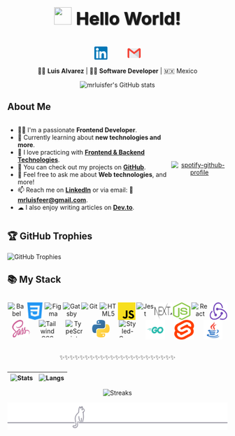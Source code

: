 <h1 style="font-size: 2.5rem; font-weight: bold; text-align: center; text-shadow: 1px 1px 2px black;" align='center'>

  <img src="https://media.giphy.com/media/ObNTw8Uzwy6KQ/giphy.gif" width="40px" height="40px"> Hello World! 

</h1>

<div align='center' style="display: flex; flex-wrap: wrap; justify-content: center; align-items: flex-start; column-gap: 20px; gap: 20px;">
  
  <a href="https://www.linkedin.com/in/mrluisfer/" target="_blank" style="margin: 0 0.8rem; outline: none; text-decoration: none;">
    <img src="./assets/social-media/linkedin.svg" title="LinkedIn" alt="Luis Fernando Alvarez Manríquez" width="30px" height="30px" />
  </a>

  <a href='mailto:mrluisfeer@gmail.com' target='_blank' style="margin: 0 0.8rem; outline: none; text-decoration: none;">
    <img src="./assets/social-media/gmail.svg" title="Gmail" alt="Luis Fernando Alvarez Manríquez" width="30px" height="30px" />
  </a>
  
</div>

<div align="center">
  
  👦🏻 <strong>Luis Alvarez</strong> | 👨‍💻 <strong>Software Developer</strong> | 🇲🇽 Mexico
  
</div>

<div align="center">
   
   ![mrluisfer's GitHub stats](https://github-readme-stats.vercel.app/api?username=mrluisfer&show_icons=true&locale=es&theme=dark#gh-dark-mode-only)
   
</div>

## About Me

<div style="display:flex;justify-content:space-between;align-items:center;">
<ul>
  <li>👨‍💻 I'm a passionate <b>Frontend Developer</b>.</li>
  <li>🌱 Currently learning about <b>new technologies and more</b>.</li>
  <li>💙 I love practicing with <b><a href="https://github.com/mrLuisFer">Frontend & Backend Technologies</a></b>.</li>
  <li>🌟 You can check out my projects on <b><a href="https://github.com/mrLuisFer?tab=repositories">GitHub</a></b>.</li>
  <li>📝 Feel free to ask me about <b>Web technologies</b>, and more!</li>
  <li>📫 Reach me on <b><a href="https://www.linkedin.com/in/mrluisfer">LinkedIn</a></b> or via email: 💼 <b><a href="mailto:mrluisfeer@gmail.com">mrluisfeer@gmail.com</a></b>.</li>
  <li>☁ I also enjoy writing articles on <b><a href="https://dev.to/mrluisfer">Dev.to</a></b>.</li>
</ul>

<div style="text-align:center;">

[![spotify-github-profile](https://spotify-github-profile.kittinanx.com/api/view?uid=lolesuncrak&cover_image=true&theme=default&show_offline=false&background_color=121212&interchange=false)](https://github.com/kittinan/spotify-github-profile)

</div>

</div>

## 🏆 GitHub Trophies

![GitHub Trophies](https://github-profile-trophy.vercel.app/?username=mrLuisFer&theme=dracula&no-frame=true&no-bg=false&margin-w=4)

## 📚 My Stack

<div align="center" style="text-align: center; display: flex; justify-content: space-around; flex-wrap: wrap; margin-top: 2rem; margin-bottom: 2rem;">
  <img src="./assets/babel.svg" alt="Babel" title="Babel" width="40" height="40"/>
  <img src="./assets/css3.svg" alt="CSS3" title="CSS3" width="40" height="40"/>
  <img src="https://www.vectorlogo.zone/logos/figma/figma-icon.svg" alt="Figma" title="Figma" width="40" height="40"/>
  <img src="./assets/gatsby.svg" alt="Gatsby" title="Gatsby" width="40" height="40"/>
  <img src="./assets/git.svg" alt="Git" title="Git" width="40" height="40"/>
  <img src="./assets/html.svg" alt="HTML5" title="HTML5" width="40" height="40"/>
  <img src="./assets/javascript.svg" alt="JavaScript" title="JavaScript" width="40" height="40"/>
  <img src="https://i.ibb.co/Yj6p14L/jest.png" alt="Jest" title="Jest" width="40" height="40"/>
  <img src="./assets/nextjs.svg" alt="Next.js" title="Next.js" width="40" height="40"/>
  <img src="./assets/nodejs.svg" alt="Node.js" title="Node.js" width="40" height="40"/>
  <img src="./assets/react.svg" alt="React" title="React" width="40" height="40"/>
  <img src="./assets/redux.svg" alt="Redux" title="Redux" width="40" height="40"/>
  <img src="./assets/sass.svg" alt="SASS" title="SASS" width="40" height="40"/>
  <img src="./assets/tailwindcss.svg" alt="Tailwind CSS" title="Tailwind CSS" width="40" height="40"/>
  <img src="./assets/typescript.svg" alt="TypeScript" title="TypeScript" width="40" height="40"/>
  <img src="./assets/python.svg" alt="Python" title="Python" width="40" height="40"/>
  <img src="https://miro.medium.com/max/318/1*c1rnU4_5k7Mimo_CA1efmQ.png" alt="Styled-Components" title="Styled-Components" width="40" height="40"/>
  <img src="./assets/go-logo.svg" alt="Golang" title="Golang" width="45" height="45"/>
  <img src="./assets/svelte.svg" alt="Svelte" title="Svelte" width="45" height="45"/>
  <img src="./assets/java.svg" alt="Java" title="Java" width="45" height="45"/>
</div>

<p align='center' style="text-align: center; margin: 1.5rem 0;">
  ✨✨✨✨✨✨✨✨✨✨✨✨✨✨✨✨✨✨✨✨✨✨✨
</p>

<div align='center' style="text-align: center;">

| ![Stats](https://github-readme-stats.vercel.app/api?username=mrLuisFer&show_icons=true&theme=blueberry&locale=es&bg_color=00000000&hide_border=true) | ![Langs](https://github-readme-stats.vercel.app/api/top-langs/?username=mrLuisFer&theme=blueberry&locale=es&layout=compact&bg_color=00000000&hide_border=true) |
| ---------------------------------------------------------------------------------------------------------------------------------------------------- | -------------------------------------------------------------------------------------------------------------------------------------------------------------- |

</div>

<div align='center' style="text-align: center;">

![Streaks](https://github-readme-streak-stats.herokuapp.com?user=mrLuisFer&theme=tokyonight&date_format=j%2Fn%5B%2FY%5D&locale=es&background=00000000&hide_border=true)
  
</div>

<div align='center' style="text-align: center; width: full;">

![Cat on line](./assets/cat-on-line.svg)
  
</div>
